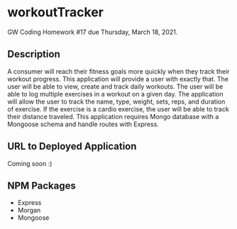 # workoutTracker
GW Coding Homework #17 due Thursday, March 18, 2021.

## Description
A consumer will reach their fitness goals more quickly when they track their workout progress. This application will provide a user with exactly that. The user will be able to view, create and track daily workouts. The user will be able to log multiple exercises in a workout on a given day. The application will allow the user to track the name, type, weight, sets, reps, and duration of exercise. If the exercise is a cardio exercise, the user will be able to track their distance traveled. This application requires Mongo database with a Mongoose schema and handle routes with Express.


## URL to Deployed Application
Coming soon :) 


## NPM Packages
* Express
* Morgan
* Mongoose